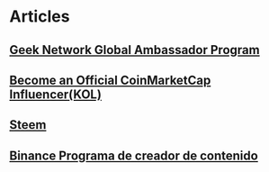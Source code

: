 # Articles
## [Geek Network Global Ambassador Program](https://morioh.com/p/71e61062be72)
## [Become an Official CoinMarketCap Influencer(KOL)](https://coinmarketcap.com/alexandria/article/become-an-official-coinmarketcap-influencer-kol)
## [Steem](https://steemit.com/)
## [Binance Programa de creador de contenido](https://www.binance.com/es-LA/support/announcement/63a12438e64d408c927e7e8084782e9f)
